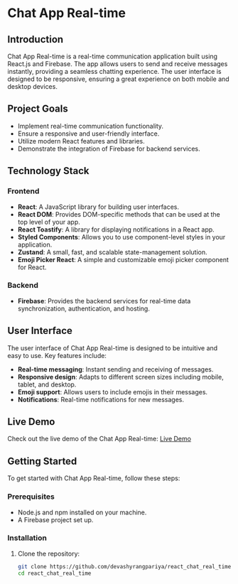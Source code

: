 # Chat App Real-time

## Introduction
Chat App Real-time is a real-time communication application built using React.js and Firebase. The app allows users to send and receive messages instantly, providing a seamless chatting experience. The user interface is designed to be responsive, ensuring a great experience on both mobile and desktop devices.

## Project Goals
- Implement real-time communication functionality.
- Ensure a responsive and user-friendly interface.
- Utilize modern React features and libraries.
- Demonstrate the integration of Firebase for backend services.

## Technology Stack
### Frontend
- **React**: A JavaScript library for building user interfaces.
- **React DOM**: Provides DOM-specific methods that can be used at the top level of your app.
- **React Toastify**: A library for displaying notifications in a React app.
- **Styled Components**: Allows you to use component-level styles in your application.
- **Zustand**: A small, fast, and scalable state-management solution.
- **Emoji Picker React**: A simple and customizable emoji picker component for React.

### Backend
- **Firebase**: Provides the backend services for real-time data synchronization, authentication, and hosting.

## User Interface
The user interface of Chat App Real-time is designed to be intuitive and easy to use. Key features include:
- **Real-time messaging**: Instant sending and receiving of messages.
- **Responsive design**: Adapts to different screen sizes including mobile, tablet, and desktop.
- **Emoji support**: Allows users to include emojis in their messages.
- **Notifications**: Real-time notifications for new messages.

## Live Demo
Check out the live demo of the Chat App Real-time: [Live Demo](https://devashychatapp.netlify.app/)

## Getting Started
To get started with Chat App Real-time, follow these steps:

### Prerequisites
- Node.js and npm installed on your machine.
- A Firebase project set up.

### Installation
1. Clone the repository:
   ```sh
   git clone https://github.com/devashyrangpariya/react_chat_real_time.git
   cd react_chat_real_time

